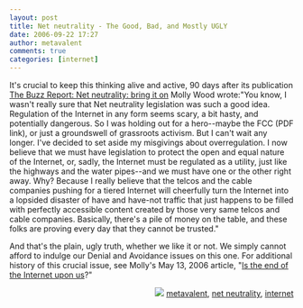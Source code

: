 ```yaml
---
layout: post
title: Net neutrality - The Good, Bad, and Mostly UGLY
date: 2006-09-22 17:27
author: metavalent
comments: true
categories: [internet]
---
```

It's crucial to keep this thinking alive and active, 90 days after its publication <a href="https://www.cnet.com/4520-6033_1-6548559.html?part=rss&amp;subj=edfeat&amp;tag=Net+neutrality%3A+bring+it+on">The Buzz Report: Net neutrality: bring it on</a> Molly Wood wrote:"You know, I wasn't really sure that Net neutrality legislation was such a good idea. Regulation of the Internet in any form seems scary, a bit hasty, and potentially dangerous. So I was holding out for a hero--maybe the FCC (PDF link), or just a groundswell of grassroots activism. But I can't wait any longer. I've decided to set aside my misgivings about overregulation. I now believe that we must have legislation to protect the open and equal nature of the Internet, or, sadly, the Internet must be regulated as a utility, just like the highways and the water pipes--and we must have one or the other right away. Why? Because I really believe that the telcos and the cable companies pushing for a tiered Internet will cheerfully turn the Internet into a lopsided disaster of have and have-not traffic that just happens to be filled with perfectly accessible content created by those very same telcos and cable companies. Basically, there's a pile of money on the table, and these folks are proving every day that they cannot be trusted."

And that's the plain, ugly truth, whether we like it or not.  We simply cannot afford to indulge our Denial and Avoidance issues on this one.  For additional history of this crucial issue, see Molly's May 13, 2006 article, "<a href="https://www.cnet.com/4520-6033_1-6462835.html?part=rss&amp;subj=edfeat&amp;tag=Is+the+end+of+the+Internet+upon+us%3F">Is the end of the Internet upon us</a>?"
<!-- Tags -->
<div align="right"><img border="0" src="https://metavalent.info/images/technorati.bug.10x10.jpg" /> <a rel="tag" href="https://technorati.com/tag/metavalent">metavalent</a>, <a rel="tag" href="https://technorati.com/tag/net+neutrality">net neutrality</a>, <a rel="tag" href="https://technorati.com/tag/internet">internet</a></div>
<!-- //End Tags -->
